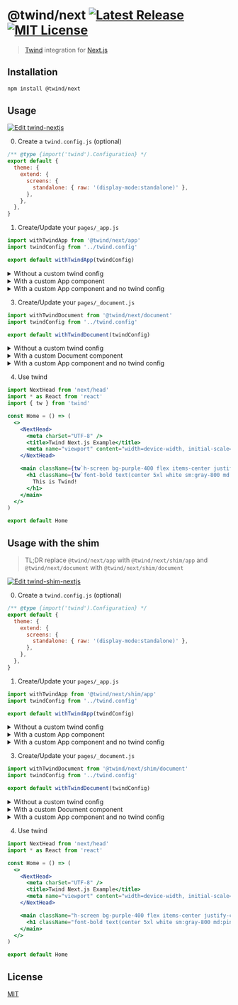 # @twind/next [![Latest Release](https://flat.badgen.net/npm/v/twind?icon=npm&label&cache=10800&color=blue)](https://www.npmjs.com/package/@twind/next) [![MIT License](https://flat.badgen.net/github/license/tw-in-js/use-twind-with)](https://github.com/tw-in-js/use-twind-with/blob/main/LICENSE)

> [Twind](https://twind.dev) integration for [Next.js](https://nextjs.org)

## Installation

```sh
npm install @twind/next
```

## Usage

[![Edit twind-nextjs](https://codesandbox.io/static/img/play-codesandbox.svg)](https://codesandbox.io/s/priceless-hill-1lkv3?fontsize=14&hidenavigation=1&theme=dark)

0. Create a `twind.config.js` (optional)

```js
/** @type {import('twind').Configuration} */
export default {
  theme: {
    extend: {
      screens: {
        standalone: { raw: '(display-mode:standalone)' },
      },
    },
  },
}
```

1. Create/Update your `pages/_app.js`

```js
import withTwindApp from '@twind/next/app'
import twindConfig from '../twind.config'

export default withTwindApp(twindConfig)
```

  <details><summary>Without a custom twind config</summary>

```js
import withTwindApp from '@twind/next/app'

export default withTwindApp()
```

  </details>

  <details><summary>With a custom App component</summary>

```js
import withTwindApp from '@twind/next/app'
import twindConfig from '../twind.config'

function MyApp({ Component, pageProps }) {
  return <Component {...pageProps} />
}

export default withTwindApp(twindConfig, MyApp)
```

  </details>

  <details><summary>With a custom App component and no twind config</summary>

```js
import withTwindApp from '@twind/next/app'

function MyApp({ Component, pageProps }) {
  return <Component {...pageProps} />
}

export default withTwindApp(MyApp)
```

  </details>

3. Create/Update your `pages/_document.js`

```js
import withTwindDocument from '@twind/next/document'
import twindConfig from '../twind.config'

export default withTwindDocument(twindConfig)
```

  <details><summary>Without a custom twind config</summary>

```js
import withTwindDocument from '@twind/next/document'

export default withTwindDocument()
```

  </details>

  <details><summary>With a custom Document component</summary>

```js
import withTwindDocument from '@twind/next/document'
import twindConfig from '../twind.config'

class MyDocument extends Document {
  static async getInitialProps(ctx) {
    const initialProps = await Document.getInitialProps(ctx)
    return { ...initialProps }
  }
}

export default withTwindDocument(twindConfig, MyDocument)
```

  </details>

  <details><summary>With a custom App component and no twind config</summary>

```js
import withTwindDocument from '@twind/next/document'

class MyDocument extends Document {
  static async getInitialProps(ctx) {
    const initialProps = await Document.getInitialProps(ctx)
    return { ...initialProps }
  }
}

export default withTwindDocument(MyDocument)
```

  </details>

4. Use twind

```jsx
import NextHead from 'next/head'
import * as React from 'react'
import { tw } from 'twind'

const Home = () => (
  <>
    <NextHead>
      <meta charSet="UTF-8" />
      <title>Twind Next.js Example</title>
      <meta name="viewport" content="width=device-width, initial-scale=1" />
    </NextHead>

    <main className={tw`h-screen bg-purple-400 flex items-center justify-center`}>
      <h1 className={tw`font-bold text(center 5xl white sm:gray-800 md:pink-700)`}>
        This is Twind!
      </h1>
    </main>
  </>
)

export default Home
```

## Usage with the shim

> TL;DR replace `@twind/next/app` with `@twind/next/shim/app` and `@twind/next/document` with `@twind/next/shim/document`

[![Edit twind-shim-nextjs](https://codesandbox.io/static/img/play-codesandbox.svg)](https://codesandbox.io/s/twind-shim-nextjs-7x9nw?fontsize=14&hidenavigation=1&theme=dark)

0. Create a `twind.config.js` (optional)

```js
/** @type {import('twind').Configuration} */
export default {
  theme: {
    extend: {
      screens: {
        standalone: { raw: '(display-mode:standalone)' },
      },
    },
  },
}
```

1. Create/Update your `pages/_app.js`

```js
import withTwindApp from '@twind/next/shim/app'
import twindConfig from '../twind.config'

export default withTwindApp(twindConfig)
```

  <details><summary>Without a custom twind config</summary>

```js
import withTwindApp from '@twind/next/shim/app'

export default withTwindApp()
```

  </details>

  <details><summary>With a custom App component</summary>

```js
import withTwindApp from '@twind/next/shim/app'
import twindConfig from '../twind.config'

function MyApp({ Component, pageProps }) {
  return <Component {...pageProps} />
}

export default withTwindApp(twindConfig, MyApp)
```

  </details>

  <details><summary>With a custom App component and no twind config</summary>

```js
import withTwindApp from '@twind/next/shim/app'

function MyApp({ Component, pageProps }) {
  return <Component {...pageProps} />
}

export default withTwindApp(MyApp)
```

  </details>

3. Create/Update your `pages/_document.js`

```js
import withTwindDocument from '@twind/next/shim/document'
import twindConfig from '../twind.config'

export default withTwindDocument(twindConfig)
```

  <details><summary>Without a custom twind config</summary>

```js
import withTwindDocument from '@twind/next/shim/document'

export default withTwindDocument()
```

  </details>

  <details><summary>With a custom Document component</summary>

```js
import withTwindDocument from '@twind/next/shim/document'
import twindConfig from '../twind.config'

class MyDocument extends Document {
  static async getInitialProps(ctx) {
    const initialProps = await Document.getInitialProps(ctx)
    return { ...initialProps }
  }
}

export default withTwindDocument(twindConfig, MyDocument)
```

  </details>

  <details><summary>With a custom App component and no twind config</summary>

```js
import withTwindDocument from '@twind/next/shim/document'

class MyDocument extends Document {
  static async getInitialProps(ctx) {
    const initialProps = await Document.getInitialProps(ctx)
    return { ...initialProps }
  }
}

export default withTwindDocument(MyDocument)
```

  </details>

4. Use twind

```jsx
import NextHead from 'next/head'
import * as React from 'react'

const Home = () => (
  <>
    <NextHead>
      <meta charSet="UTF-8" />
      <title>Twind Next.js Example</title>
      <meta name="viewport" content="width=device-width, initial-scale=1" />
    </NextHead>

    <main className="h-screen bg-purple-400 flex items-center justify-center">
      <h1 className="font-bold text(center 5xl white sm:gray-800 md:pink-700)">This is Twind!</h1>
    </main>
  </>
)

export default Home
```

## License

[MIT](https://github.com/tw-in-js/use-with-twind/blob/main/LICENSE)
